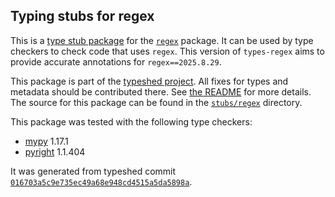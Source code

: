 ## Typing stubs for regex

This is a [type stub package](https://typing.python.org/en/latest/tutorials/external_libraries.html)
for the [`regex`](https://github.com/mrabarnett/mrab-regex) package. It can be used by type checkers
to check code that uses `regex`. This version of
`types-regex` aims to provide accurate annotations for
`regex==2025.8.29`.

This package is part of the [typeshed project](https://github.com/python/typeshed).
All fixes for types and metadata should be contributed there.
See [the README](https://github.com/python/typeshed/blob/main/README.md)
for more details. The source for this package can be found in the
[`stubs/regex`](https://github.com/python/typeshed/tree/main/stubs/regex)
directory.

This package was tested with the following type checkers:
* [mypy](https://github.com/python/mypy/) 1.17.1
* [pyright](https://github.com/microsoft/pyright) 1.1.404

It was generated from typeshed commit
[`016703a5c9e735ec49a68e948cd4515a5da5898a`](https://github.com/python/typeshed/commit/016703a5c9e735ec49a68e948cd4515a5da5898a).